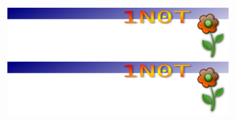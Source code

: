 ![Alt text](https://raw.githubusercontent.com/1N0T/images/master/global/logoFinal.svg?sanitize=true)
<img src="https://raw.githubusercontent.com/1N0T/images/master/global/logoFinal.svg?sanitize=true">
